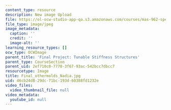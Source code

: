 ```yaml
---
content_type: resource
description: New image Upload
file: https://ol-ocw-studio-app-qa.s3.amazonaws.com/courses/mas-962-special-topics-new-textiles-spring-2010/46cb24d829dc71bc193d60388fd1232e_Final_othermolds_Nadia.jpg
file_type: image/jpeg
image_metadata:
  caption: ''
  credit: ''
  image-alt: ''
learning_resource_types: []
ocw_type: OCWImage
parent_title: 'Final Project: Tunable Stiffness Structures'
parent_type: CourseSection
parent_uid: 2ef710c0-7770-3f67-93ac-542bcc7dbcc7
resourcetype: Image
title: Final_othermolds_Nadia.jpg
uid: 46cb24d8-29dc-71bc-193d-60388fd1232e
video_files:
  video_thumbnail_file: null
video_metadata:
  youtube_id: null
---
```

